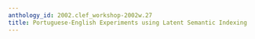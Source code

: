 ```yaml
---
anthology_id: 2002.clef_workshop-2002w.27
title: Portuguese-English Experiments using Latent Semantic Indexing
---
```

